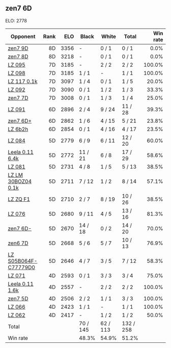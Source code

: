 ## zen7 6D ##

ELO: 2778

Opponent | Rank | ELO | Black | White | Total | Win rate
---------|-----:|----:|-------|-------|-------|-------:
[zen7 9D](zen7%209D.md) | 8D | 3356 | - | 0 / 1 | 0 / 1 | 0.0%
[zen7 8D](zen7%208D.md) | 8D | 3218 | - | 0 / 1 | 0 / 1 | 0.0%
[LZ 095](LZ%20095.md) | 7D | 3185 | - | 2 / 2 | 2 / 2 | 100.0%
[LZ 098](LZ%20098.md) | 7D | 3185 | 1 / 1 | - | 1 / 1 | 100.0%
[LZ 117 0.1k](LZ%20117%200.1k.md) | 7D | 3097 | 1 / 4 | 0 / 1 | 1 / 5 | 20.0%
[LZ 092](LZ%20092.md) | 7D | 3090 | 0 / 1 | 1 / 2 | 1 / 3 | 33.3%
[zen7 7D](zen7%207D.md) | 7D | 3008 | 0 / 1 | 1 / 3 | 1 / 4 | 25.0%
[LZ 091](LZ%20091.md) | 6D | 2896 | 2 / 4 | 9 / 24 | 11 / 28 | 39.3%
[zen7 6D+](zen7%206D+.md) | 6D | 2862 | 1 / 6 | 4 / 15 | 5 / 21 | 23.8%
[LZ 6b2h](LZ%206b2h.md) | 6D | 2854 | 0 / 1 | 4 / 16 | 4 / 17 | 23.5%
[LZ 084](LZ%20084.md) | 5D | 2779 | 6 / 9 | 6 / 11 | 12 / 20 | 60.0%
[Leela 0.11 6.4k](Leela%200.11%206.4k.md) | 5D | 2772 | 11 / 21 | 6 / 8 | 17 / 29 | 58.6%
[LZ 081](LZ%20081.md) | 5D | 2731 | 4 / 8 | 1 / 5 | 5 / 13 | 38.5%
[LZ LM 30BOZ04 0.1k](LZ%20LM%2030BOZ04%200.1k.md) | 5D | 2711 | 7 / 12 | 1 / 2 | 8 / 14 | 57.1%
[LZ ZQ F1](LZ%20ZQ%20F1.md) | 5D | 2710 | 2 / 7 | 8 / 19 | 10 / 26 | 38.5%
[LZ 076](LZ%20076.md) | 5D | 2680 | 9 / 11 | 4 / 5 | 13 / 16 | 81.3%
[zen7 6D-](zen7%206D-.md) | 5D | 2670 | 14 / 18 | 0 / 2 | 14 / 20 | 70.0%
[zen6 7D](zen6%207D.md) | 5D | 2668 | 5 / 6 | 5 / 7 | 10 / 13 | 76.9%
[LZ S05B064F-C77779D0](LZ%20S05B064F-C77779D0.md) | 5D | 2646 | 4 / 7 | 3 / 5 | 7 / 12 | 58.3%
[LZ 071](LZ%20071.md) | 4D | 2593 | 0 / 1 | 3 / 3 | 3 / 4 | 75.0%
[Leela 0.11 1.6k](Leela%200.11%201.6k.md) | 4D | 2557 | - | 2 / 2 | 2 / 2 | 100.0%
[zen7 5D](zen7%205D.md) | 4D | 2506 | 2 / 2 | 1 / 1 | 3 / 3 | 100.0%
[LZ 066](LZ%20066.md) | 4D | 2423 | 1 / 1 | - | 1 / 1 | 100.0%
[LZ 062](LZ%20062.md) | 4D | 2417 | - | 1 / 2 | 1 / 2 | 50.0%
Total | | | 70 / 145 | 62 / 113 | 132 / 258 | 
Win rate| | | 48.3% | 54.9% | 51.2% | 
